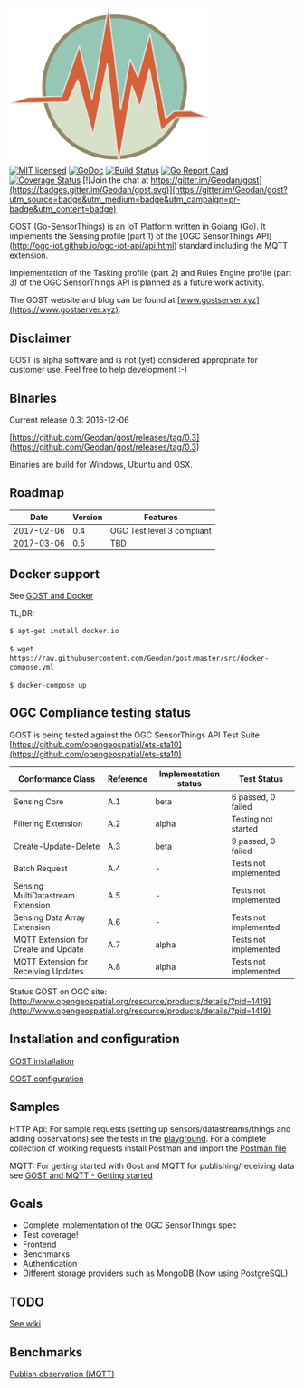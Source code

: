 <img src="src/client/assets/img/icon.png" width="353"><br />
[![MIT licensed](https://img.shields.io/badge/license-MIT-blue.svg)](https://github.com/Geodan/gost/blob/master/LICENSE)
[![GoDoc](https://godoc.org/github.com/Geodan/gost?status.svg)](https://godoc.org/github.com/Geodan/gost)
[![Build Status](http://beta.drone.io/api/badges/drone/drone/status.svg)](https://drone.io/github.com/Geodan/gost/latest)
[![Go Report Card](https://goreportcard.com/badge/geodan/gost)](https://goreportcard.com/report/geodan/gost)
[![Coverage Status](https://coveralls.io/repos/github/Geodan/gost/badge.svg?branch=master)](https://coveralls.io/github/Geodan/gost?branch=master)
[![Join the chat at https://gitter.im/Geodan/gost](https://badges.gitter.im/Geodan/gost.svg)](https://gitter.im/Geodan/gost?utm_source=badge&utm_medium=badge&utm_campaign=pr-badge&utm_content=badge)<br />

GOST (Go-SensorThings) is an IoT Platform written in Golang (Go). It implements the Sensing profile (part 1) of the [OGC SensorThings API] (http://ogc-iot.github.io/ogc-iot-api/api.html) standard including the MQTT extension.

Implementation of the Tasking profile (part 2) and Rules Engine profile (part 3) of the OGC SensorThings API is planned as a future work activity.

The GOST website and blog can be found at [www.gostserver.xyz](https://www.gostserver.xyz).

## Disclaimer

GOST is alpha software and is not (yet) considered appropriate for customer use. Feel free to help development :-)

## Binaries

Current release 0.3: 2016-12-06

[https://github.com/Geodan/gost/releases/tag/0.3] (https://github.com/Geodan/gost/releases/tag/0.3)

Binaries are build for Windows, Ubuntu and OSX.


## Roadmap

| Date       	|             Version 	| Features                                                        	|
|------------	|---------------------	|-----------------------------------------------------------------	|
| 2017-02-06 	| 0.4                 	| OGC Test level 3 compliant                                      	|
| 2017-03-06 	| 0.5                 	| TBD                                                             	|


## Docker support

See [GOST and Docker](docs/gost_docker.md)

TL;DR:

```
$ apt-get install docker.io

$ wget https://raw.githubusercontent.com/Geodan/gost/master/src/docker-compose.yml 

$ docker-compose up
```

## OGC Compliance testing status

GOST is being tested against the OGC SensorThings API Test Suite [https://github.com/opengeospatial/ets-sta10](https://github.com/opengeospatial/ets-sta10)

| Conformance Class                     | Reference | Implementation status |Test Status               |
|---------------------------------------|-----------|-----------------------|--------------------------| 
| Sensing Core                          | A.1       | beta                  | 6 passed, 0 failed       |
| Filtering Extension                   | A.2       | alpha                 | Testing not started      |
| Create-Update-Delete                  | A.3       | beta                  | 9 passed, 0 failed       |
| Batch Request                         | A.4       | -                     | Tests not implemented    |
| Sensing MultiDatastream Extension     | A.5       | -                     | Tests not implemented    |
| Sensing Data Array Extension          | A.6       | -                     | Tests not implemented    |
| MQTT Extension for Create and Update  | A.7       | alpha                 | Tests not implemented    |
| MQTT Extension for Receiving Updates  | A.8       | alpha                 | Tests not implemented    |

Status GOST on OGC site: [http://www.opengeospatial.org/resource/products/details/?pid=1419](http://www.opengeospatial.org/resource/products/details/?pid=1419)

## Installation and configuration

[GOST installation](docs/gost_installation.md)

[GOST configuration](docs/gost_configuration.md)

## Samples

HTTP Api: For sample requests (setting up sensors/datastreams/things and adding observations) see the tests in the [playground](test/playground_tests.md). 
For a complete collection of working requests install Postman and import the [Postman file](test/GOST.json.postman_collection) 

MQTT: For getting started with Gost and MQTT for publishing/receiving data see [GOST and MQTT - Getting started](docs/gost_mqtt_getting_started.md)

## Goals

- Complete implementation of the OGC SensorThings spec
- Test coverage!
- Frontend
- Benchmarks
- Authentication
- Different storage providers such as MongoDB (Now using PostgreSQL)

## TODO

[See wiki](https://github.com/Geodan/gost/wiki/TODO)

## Benchmarks

[Publish observation (MQTT)](https://github.com/Geodan/gost/wiki/Benchmark---publish-observation-(MQTT))
